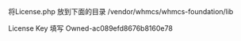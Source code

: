将License.php 放到下面的目录 
/vendor/whmcs/whmcs-foundation/lib

 
 License Key  填写 Owned-ac089efd8676b8160e78
